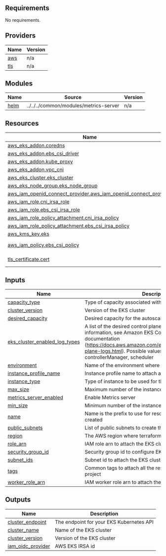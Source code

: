 <!-- BEGIN_TF_DOCS -->
## Requirements

No requirements.

## Providers

| Name | Version |
|------|---------|
| <a name="provider_aws"></a> [aws](#provider\_aws) | n/a |
| <a name="provider_tls"></a> [tls](#provider\_tls) | n/a |

## Modules

| Name | Source | Version |
|------|--------|---------|
| <a name="module_helm"></a> [helm](#module\_helm) | ../../../common/modules/metrics-server | n/a |

## Resources

| Name | Type |
|------|------|
| [aws_eks_addon.coredns](https://registry.terraform.io/providers/hashicorp/aws/latest/docs/resources/eks_addon) | resource |
| [aws_eks_addon.ebs_csi_driver](https://registry.terraform.io/providers/hashicorp/aws/latest/docs/resources/eks_addon) | resource |
| [aws_eks_addon.kube_proxy](https://registry.terraform.io/providers/hashicorp/aws/latest/docs/resources/eks_addon) | resource |
| [aws_eks_addon.vpc_cni](https://registry.terraform.io/providers/hashicorp/aws/latest/docs/resources/eks_addon) | resource |
| [aws_eks_cluster.eks_cluster](https://registry.terraform.io/providers/hashicorp/aws/latest/docs/resources/eks_cluster) | resource |
| [aws_eks_node_group.eks_node_group](https://registry.terraform.io/providers/hashicorp/aws/latest/docs/resources/eks_node_group) | resource |
| [aws_iam_openid_connect_provider.aws_iam_openid_connect_provider](https://registry.terraform.io/providers/hashicorp/aws/latest/docs/resources/iam_openid_connect_provider) | resource |
| [aws_iam_role.cni_irsa_role](https://registry.terraform.io/providers/hashicorp/aws/latest/docs/resources/iam_role) | resource |
| [aws_iam_role.ebs_csi_irsa_role](https://registry.terraform.io/providers/hashicorp/aws/latest/docs/resources/iam_role) | resource |
| [aws_iam_role_policy_attachment.cni_irsa_policy](https://registry.terraform.io/providers/hashicorp/aws/latest/docs/resources/iam_role_policy_attachment) | resource |
| [aws_iam_role_policy_attachment.ebs_csi_irsa_policy](https://registry.terraform.io/providers/hashicorp/aws/latest/docs/resources/iam_role_policy_attachment) | resource |
| [aws_kms_key.eks](https://registry.terraform.io/providers/hashicorp/aws/latest/docs/resources/kms_key) | resource |
| [aws_iam_policy.ebs_csi_policy](https://registry.terraform.io/providers/hashicorp/aws/latest/docs/data-sources/iam_policy) | data source |
| [tls_certificate.cert](https://registry.terraform.io/providers/hashicorp/tls/latest/docs/data-sources/certificate) | data source |

## Inputs

| Name | Description | Type | Default | Required |
|------|-------------|------|---------|:--------:|
| <a name="input_capacity_type"></a> [capacity\_type](#input\_capacity\_type) | Type of capacity associated with the EKS Node Group | `string` | `"ON_DEMAND"` | no |
| <a name="input_cluster_version"></a> [cluster\_version](#input\_cluster\_version) | Version of the EKS cluster | `string` | `"1.24"` | no |
| <a name="input_desired_capacity"></a> [desired\_capacity](#input\_desired\_capacity) | Desired capacity for the autoscaling Group | `number` | n/a | yes |
| <a name="input_eks_cluster_enabled_log_types"></a> [eks\_cluster\_enabled\_log\_types](#input\_eks\_cluster\_enabled\_log\_types) | A list of the desired control plane logging to enable. For more information, see Amazon EKS Control Plane Logging documentation (https://docs.aws.amazon.com/eks/latest/userguide/control-plane-logs.html). Possible values: api, audit, authenticator, controllerManager, scheduler | `list(string)` | <pre>[<br>  "audit"<br>]</pre> | no |
| <a name="input_environment"></a> [environment](#input\_environment) | Name of the environment where infrastructure is being built | `string` | n/a | yes |
| <a name="input_instance_profile_name"></a> [instance\_profile\_name](#input\_instance\_profile\_name) | Instance profile name to attach aws launch configuration | `string` | n/a | yes |
| <a name="input_instance_type"></a> [instance\_type](#input\_instance\_type) | Type of instance to be used for the Kubernetes cluster | `string` | n/a | yes |
| <a name="input_max_size"></a> [max\_size](#input\_max\_size) | Maximum number of the instances in autoscaling group | `number` | n/a | yes |
| <a name="input_metrics_server_enabled"></a> [metrics\_server\_enabled](#input\_metrics\_server\_enabled) | Enable Metrics server | `bool` | `true` | no |
| <a name="input_min_size"></a> [min\_size](#input\_min\_size) | Minimum number of the instances in autoscaling group | `number` | n/a | yes |
| <a name="input_name"></a> [name](#input\_name) | Name is the prefix to use for resources that needs to be created | `string` | n/a | yes |
| <a name="input_public_subnets"></a> [public\_subnets](#input\_public\_subnets) | List of public subnets to create the resources | `any` | n/a | yes |
| <a name="input_region"></a> [region](#input\_region) | The AWS region where terraform builds resources | `string` | n/a | yes |
| <a name="input_role_arn"></a> [role\_arn](#input\_role\_arn) | IAM role arn to attach the EKS cluster | `string` | n/a | yes |
| <a name="input_security_group_id"></a> [security\_group\_id](#input\_security\_group\_id) | Security group id to configure EKS cluster | `string` | n/a | yes |
| <a name="input_subnet_ids"></a> [subnet\_ids](#input\_subnet\_ids) | Subnet id to attach the EKS cluster | `any` | n/a | yes |
| <a name="input_tags"></a> [tags](#input\_tags) | Common tags to attach all the resources create in this project | `map(string)` | n/a | yes |
| <a name="input_worker_role_arn"></a> [worker\_role\_arn](#input\_worker\_role\_arn) | IAM worker role arn to attach the EKS cluster | `string` | n/a | yes |

## Outputs

| Name | Description |
|------|-------------|
| <a name="output_cluster_endpoint"></a> [cluster\_endpoint](#output\_cluster\_endpoint) | The endpoint for your EKS Kubernetes API |
| <a name="output_cluster_name"></a> [cluster\_name](#output\_cluster\_name) | Name of the EKS cluster |
| <a name="output_cluster_version"></a> [cluster\_version](#output\_cluster\_version) | Version of the EKS cluster |
| <a name="output_iam_oidc_provider"></a> [iam\_oidc\_provider](#output\_iam\_oidc\_provider) | AWS EKS IRSA id |
<!-- END_TF_DOCS -->